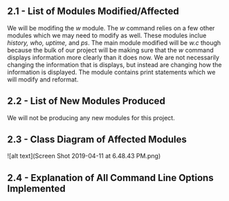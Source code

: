## 2.1 - List of Modules Modified/Affected

We will be modifing the *w* module. The *w* command relies on a few other modules which we may need to modify as well. These modules inclue *history, who, uptime,* and *ps*. The main module modified will be *w.c* though because the bulk of our project will be making sure that the *w* command displays information more clearly than it does now. We are not necessarily changing the information that is displays, but instead are changing how the information is displayed. The module contains print statements which we will modify and reformat. 

## 2.2 - List of New Modules Produced

We will not be producing any new modules for this project.

## 2.3 - Class Diagram of Affected Modules

![alt text](Screen Shot 2019-04-11 at 6.48.43 PM.png)

## 2.4 - Explanation of All Command Line Options Implemented
